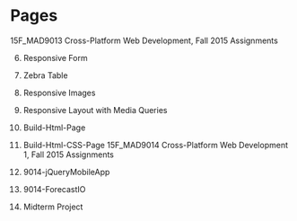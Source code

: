 # Pages
15F_MAD9013 Cross-Platform Web Development, Fall 2015 Assignments

06. Responsive Form
05. Zebra Table
04. Responsive Images
03. Responsive Layout with Media Queries
02. Build-Html-Page
01. Build-Html-CSS-Page
15F_MAD9014 Cross-Platform Web Development 1, Fall 2015 Assignments

03. 9014-jQueryMobileApp
02. 9014-ForecastIO
01. Midterm Project

